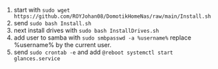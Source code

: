 1. start with `sudo wget https://github.com/ROYJohan08/DomotikHomeNas/raw/main/Install.sh`
2. send `sudo bash Install.sh`
3. next install drives with `sudo bash InstallDrives.sh`
4. add user to samba with `sudo smbpasswd -a %username%` replace %username% by the current user.
5. send `sudo crontab -e` and add `@reboot systemctl start glances.service`

